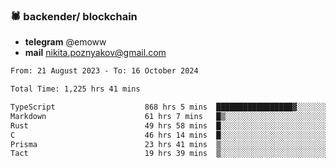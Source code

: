 ### 🕷 backender/ blockchain
- **telegram** @emoww
- **mail** nikita.poznyakov@gmail.com

<!--START_SECTION:waka-->

```txt
From: 21 August 2023 - To: 16 October 2024

Total Time: 1,225 hrs 41 mins

TypeScript                    868 hrs 5 mins  █████████████████▓░░░░░░░   70.62 %
Markdown                      61 hrs 7 mins   █▒░░░░░░░░░░░░░░░░░░░░░░░   04.97 %
Rust                          49 hrs 58 mins  █░░░░░░░░░░░░░░░░░░░░░░░░   04.06 %
C                             46 hrs 14 mins  █░░░░░░░░░░░░░░░░░░░░░░░░   03.76 %
Prisma                        23 hrs 41 mins  ▒░░░░░░░░░░░░░░░░░░░░░░░░   01.93 %
Tact                          19 hrs 39 mins  ▒░░░░░░░░░░░░░░░░░░░░░░░░   01.60 %
```

<!--END_SECTION:waka-->




